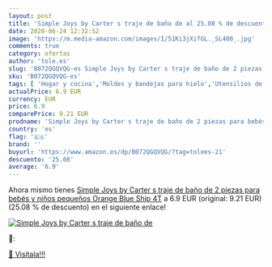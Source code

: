 ```yaml
---
layout: post
title: 'Simple Joys by Carter s traje de baño de al 25.08 % de descuento'
date: 2020-06-24 12:32:52
image: 'https://m.media-amazon.com/images/I/51Ki3jXifGL._SL400_.jpg'
comments: true
category: ofertas
author: 'tole.es'
slug: 'B072QGQVQG-es Simple Joys by Carter s traje de baño de 2 piezas para...'
sku: 'B072QGQVQG-es'
tags: [ 'Hogar y cocina','Moldes y bandejas para hielo','Utensilios de bar','Utensilios de cocina','bebés', ]
actualPrice: 6.9 EUR
currency: EUR
price: 6.9
comparePrice: 9.21 EUR
prodname: 'Simple Joys by Carter s traje de baño de 2 piezas para bebés y niños pequeños  Orange Blue Ship  4T'
country: 'es'
flag: '🇪🇸'
brand: ''
buyurl: 'https://www.amazon.es/dp/B072QGQVQG/?tag=tolees-21'
descuento: '25.08'
average: '6.9'
---
```


Ahora mismo tienes [Simple Joys by Carter s traje de baño de 2 piezas para bebés y niños pequeños  Orange Blue Ship  4T](https://www.amazon.es/dp/B072QGQVQG/?tag=tolees-21) a 6.9 EUR (original: 9.21 EUR) (25.08 %  de descuento) en el siguiente enlace!

[![Simple Joys by Carter s traje de baño de](https://m.media-amazon.com/images/I/51Ki3jXifGL._SL400_.jpg)](https://www.amazon.es/dp/B072QGQVQG/?tag=tolees-21)

🔎:


[🛒 Visítala!!!](https://www.amazon.es/dp/B072QGQVQG/?tag=tolees-21)
